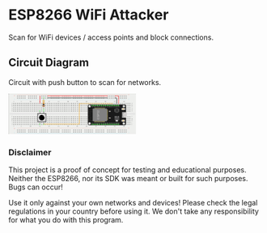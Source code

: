 # ESP8266 WiFi Attacker

Scan for WiFi devices / access points and block connections.

## Circuit Diagram

Circuit with push button to scan for networks.

<img src='https://raw.githubusercontent.com/ksaswin/esp8266_wifi_deauth/master/Images/NodeMCU_push-button_circuit.png' alt='Circuit diagram image' width='50%' />

### Disclaimer

This project is a proof of concept for testing and educational purposes.
Neither the ESP8266, nor its SDK was meant or built for such purposes. Bugs can occur!

Use it only against your own networks and devices!
Please check the legal regulations in your country before using it.
We don't take any responsibility for what you do with this program.
